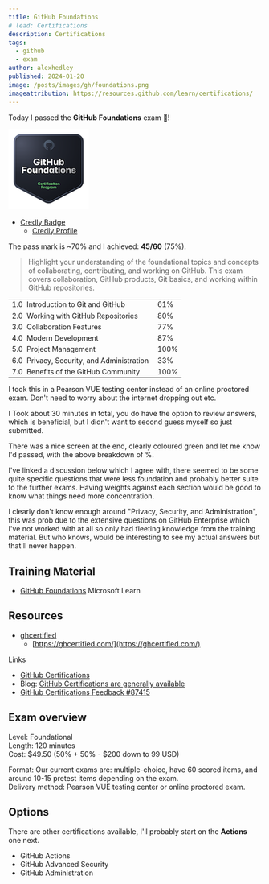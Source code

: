 ```yaml
---
title: GitHub Foundations
# lead: Certifications
description: Certifications
tags:
  - github
  - exam
author: alexhedley
published: 2024-01-20
image: /posts/images/gh/foundations.png
imageattribution: https://resources.github.com/learn/certifications/
---
```


<!-- # GitHub Foundations - Certification -->

Today I passed the **GitHub Foundations** exam 🎉!

![GitHub Foundations](images/gh/github-foundations.png "GitHub Foundations")

- [Credly Badge](https://www.credly.com/badges/787ea844-a7c7-4d7e-9441-417708998449)
  - [Credly Profile](https://www.credly.com/users/alexhedley/badges)

The pass mark is ~70% and I achieved: **45/60** (75%).

> Highlight your understanding of the foundational topics and concepts of collaborating, contributing, and working on GitHub. This exam covers collaboration, GitHub products, Git basics, and working within GitHub repositories.

|                                             |      |
| ------------------------------------------- | ---- |
| 1.0  Introduction to Git and GitHub         | 61%  |
| 2.0  Working with GitHub Repositories       | 80%  |
| 3.0  Collaboration Features                 | 77%  |
| 4.0  Modern Development                     | 87%  |
| 5.0  Project Management                     | 100% |
| 6.0  Privacy, Security, and Administration  | 33%  |
| 7.0  Benefits of the GitHub Community       | 100% |

I took this in a Pearson VUE testing center instead of an online proctored exam. Don't need to worry about the internet dropping out etc.

I Took about 30 minutes in total, you do have the option to review answers, which is beneficial, but I didn't want to second guess myself so just submitted.

There was a nice screen at the end, clearly coloured green and let me know I'd passed, with the above breakdown of %.

I've linked a discussion below which I agree with, there seemed to be some quite specific questions that were less foundation and probably better suite to the further exams. Having weights against each section would be good to know what things need more concentration.

I clearly don't know enough around "Privacy, Security, and Administration", this was prob due to the extensive questions on GitHub Enterprise which I've not worked with at all so only had fleeting knowledge from the training material. But who knows, would be interesting to see my actual answers but that'll never happen.

## Training Material

- [GitHub Foundations](https://learn.microsoft.com/en-us/collections/o1njfe825p602p) Microsoft Learn

## Resources

- [ghcertified](https://github.com/FidelusAleksander/ghcertified)
  - [https://ghcertified.com/](https://ghcertified.com/)

Links

- [GitHub Certifications](https://examregistration.github.com/)
- Blog: [GitHub Certifications are generally available](https://github.blog/2024-01-08-github-certifications-are-generally-available/)
- [GitHub Certifications Feedback #87415](https://github.com/orgs/community/discussions/87415)

## Exam overview

Level: Foundational  
Length: 120 minutes  
Cost: $49.50 (50% + 50% - $200 down to 99 USD)

Format: Our current exams are: multiple-choice, have 60 scored items, and around 10-15 pretest items depending on the exam.  
Delivery method: Pearson VUE testing center or online proctored exam.

## Options

There are other certifications available, I'll probably start on the **Actions** one next.

- GitHub Actions
- GitHub Advanced Security
- GitHub Administration
